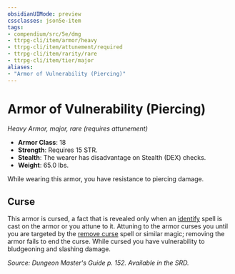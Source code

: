 ```yaml
---
obsidianUIMode: preview
cssclasses: json5e-item
tags:
- compendium/src/5e/dmg
- ttrpg-cli/item/armor/heavy
- ttrpg-cli/item/attunement/required
- ttrpg-cli/item/rarity/rare
- ttrpg-cli/item/tier/major
aliases: 
- "Armor of Vulnerability (Piercing)"
---
```

# Armor of Vulnerability (Piercing)
*Heavy Armor, major, rare (requires attunement)*  

- **Armor Class**: 18
- **Strength**: Requires 15 STR.
- **Stealth**: The wearer has disadvantage on Stealth (DEX) checks.
- **Weight**: 65.0 lbs.

While wearing this armor, you have resistance to piercing damage.

## Curse

This armor is cursed, a fact that is revealed only when an [identify](compendium/spells/identify.md) spell is cast on the armor or you attune to it. Attuning to the armor curses you until you are targeted by the [remove curse](compendium/spells/remove-curse.md) spell or similar magic; removing the armor fails to end the curse. While cursed you have vulnerability to bludgeoning and slashing damage.

*Source: Dungeon Master's Guide p. 152. Available in the SRD.*